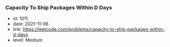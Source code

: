 ### Capacity To Ship Packages Within D Days

* id: 1011
* date: 2021-11-06
* link: https://leetcode.com/problems/capacity-to-ship-packages-within-d-days
* level: Medium
